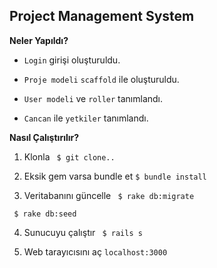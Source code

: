 ## Project Management System


**Neler Yapıldı?**

- ``Login`` girişi oluşturuldu.

- ``Proje modeli`` ``scaffold`` ile oluşturuldu.

- ``User modeli`` ve ``roller`` tanımlandı.

- ``Cancan`` ile ``yetkiler`` tanımlandı.


**Nasıl Çalıştırılır?**

1. Klonla
`` $ git clone..``

2. Eksik gem varsa bundle et
``$ bundle install``

3. Veritabanını güncelle
`` $ rake db:migrate``

`` $ rake db:seed``

4. Sunucuyu çalıştır
`` $ rails s``

5. Web tarayıcısını aç
`` localhost:3000 ``
